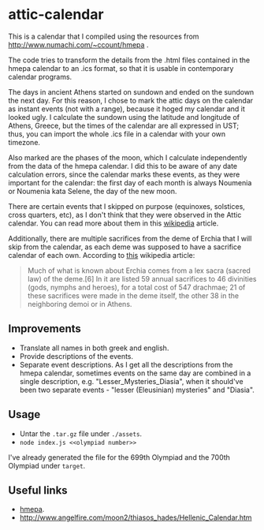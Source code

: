 # attic-calendar

This is a calendar that I compiled using the resources from http://www.numachi.com/~ccount/hmepa .

The code tries to transform the details from the .html files contained in the hmepa calendar to an .ics format, so that it is usable in contemporary calendar programs.

The days in ancient Athens started on sundown and ended on the sundown the next day. For this reason, I chose to mark the attic days on the calendar as instant events (not with a range), because it hoged my calendar and it looked ugly. I calculate the sundown using the latitude and longitude of Athens, Greece, but the times of the calendar are all expressed in UST; thus, you can import the whole .ics file in a calendar with your own timezone.

Also marked are the phases of the moon, which I calculate independently from the data of the hmepa calendar. I did this to be aware of any date calculation errors, since the calendar marks these events, as they were important for the calendar: the first day of each month is always Noumenia or Noumenia kata Selene, the day of the new moon.

There are certain events that I skipped on purpose (equinoxes, solstices, cross quarters, etc), as I don't think that they were observed in the Attic calendar. You can read more about them in this [wikipedia](https://en.wikipedia.org/wiki/Wheel_of_the_Year) article.

Additionally, there are multiple sacrifices from the deme of Erchia that I will skip from the calendar, as each deme was supposed to have a sacrifice calendar of each own. According to [this](https://en.wikipedia.org/wiki/Erchia) wikipedia article:

> Much of what is known about Erchia comes from a lex sacra (sacred law) of the deme.[6] In it are listed 59 annual sacrifices to 46 divinities (gods, nymphs and heroes), for a total cost of 547 drachmae; 21 of these sacrifices were made in the deme itself, the other 38 in the neighboring demoi or in Athens.

## Improvements

- Translate all names in both greek and english.
- Provide descriptions of the events.
- Separate event descriptions. As I get all the descriptions from the hmepa calendar, sometimes events on the same day are combined in a single description, e.g. "Lesser_Mysteries_Diasia", when it should've been two separate events - "lesser (Eleusinian) mysteries" and "Diasia".

## Usage

- Untar the `.tar.gz` file under `./assets`.
- `node index.js <<olympiad number>>`

I've already generated the file for the 699th Olympiad and the 700th Olympiad under `target`.

## Useful links

- [hmepa](http://www.numachi.com/~ccount/hmepa/).
- http://www.angelfire.com/moon2/thiasos_hades/Hellenic_Calendar.htm

